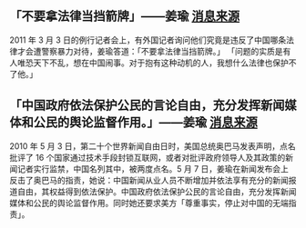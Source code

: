 ## 「不要拿法律当挡箭牌」——姜瑜 [消息来源](https://web.archive.org/web/20110309220331/http://media.people.com.cn/GB/40606/14057574.html)

2011 年 3 月 3 日的例行记者会上，有外国记者询问他们究竟是违反了中国哪条法律才会遭警察暴力对待，姜瑜答道：「不要拿法律当挡箭牌。」 「问题的实质是有人唯恐天下不乱，想在中国闹事。对于抱有这种动机的人，我想什么法律也保护不了他。」

## 「中国政府依法保护公民的言论自由，充分发挥新闻媒体和公民的舆论监督作用。」——姜瑜 [消息来源](https://www.rfi.fr/cn/%E4%B8%AD%E5%9B%BD/20100508-%E4%B8%AD%E5%9B%BD%E5%A4%96%E4%BA%A4%E9%83%A8%E5%8F%8D%E5%87%BB%E5%A5%A5%E5%B7%B4%E9%A9%AC%E5%AF%B9%E4%B8%AD%E5%9B%BD%E6%96%B0%E9%97%BB%E8%87%AA%E7%94%B1%E7%9A%84%E6%89%B9%E8%AF%84)

2010 年 5 月 3 日，第二十个世界新闻自由日时，美国总统奥巴马发表声明，点名批评了 16 个国家通过技术手段封锁互联网，或者对批评政府领导人及其政策的新闻记者实行监禁，中国名列其中，被两度点名。5 月 7 日，姜瑜在新闻发布会上反击了奥巴马的指责，她说：中国新闻从业人员不断增加并依法享有充分的新闻报道自由，其权益得到依法保护。中国政府依法保护公民的言论自由，充分发挥新闻媒体和公民的舆论监督作用。同时她还要求美方「尊重事实，停止对中国的无端指责」。

